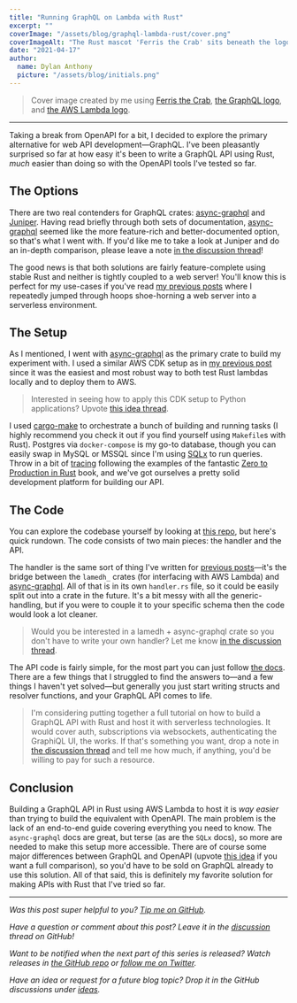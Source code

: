 ```yaml
---
title: "Running GraphQL on Lambda with Rust"
excerpt: ""
coverImage: "/assets/blog/graphql-lambda-rust/cover.png"
coverImageAlt: "The Rust mascot 'Ferris the Crab' sits beneath the logos for GraphQL and AWS Lambda. Text beneath the images states 'GraphQL on Lambda with Rust'"
date: "2021-04-17"
author:
  name: Dylan Anthony
  picture: "/assets/blog/initials.png"
---
```


> Cover image created by me using [Ferris the Crab], [the GraphQL logo], and [the AWS Lambda logo].

---

Taking a break from OpenAPI for a bit, I decided to explore the primary alternative for web API development—GraphQL. I've been pleasantly surprised so far at how easy it's been to write a GraphQL API using Rust, _much_ easier than doing so with the OpenAPI tools I've tested so far.

## The Options

There are two real contenders for GraphQL crates: [async-graphql] and [Juniper]. Having read briefly through both sets of documentation, [async-graphql] seemed like the more feature-rich and better-documented option, so that's what I went with. If you'd like me to take a look at Juniper and do an in-depth comparison, please leave a note [in the discussion thread][discussion]!

The good news is that both solutions are fairly feature-complete using stable Rust and neither is tightly coupled to a web server! You'll know this is perfect for my use-cases if you've read [my previous posts][fastapi-rust-research] where I repeatedly jumped through hoops shoe-horning a web server into a serverless environment.

## The Setup

As I mentioned, I went with [async-graphql] as the primary crate to build my experiment with. I used a similar AWS CDK setup as in [my previous post][fastapi-rust-lambda] since it was the easiest and most robust way to both test Rust lambdas locally and to deploy them to AWS.

> Interested in seeing how to apply this CDK setup to Python applications? Upvote [this idea thread][python cdk idea].

I used [cargo-make] to orchestrate a bunch of building and running tasks (I highly recommend you check it out if you find yourself using `Makefile`s with Rust). Postgres via `docker-compose` is my go-to database, though you can easily swap in MySQL or MSSQL since I'm using [SQLx] to run queries. Throw in a bit of [tracing] following the examples of the fantastic [Zero to Production in Rust] book, and we've got ourselves a pretty solid development platform for building our API.

## The Code

You can explore the codebase yourself by looking at [this repo][examples repo], but here's quick rundown. The code consists of two main pieces: the handler and the API.

The handler is the same sort of thing I've written for [previous posts][actix post]—it's the bridge between the `lamedh_` crates (for interfacing with AWS Lambda) and [async-graphql]. All of that is in its own `handler.rs` file, so it could be easily split out into a crate in the future. It's a bit messy with all the generic-handling, but if you were to couple it to your specific schema then the code would look a lot cleaner.

> Would you be interested in a lamedh + async-graphql crate so you don't have to write your own handler? Let me know [in the discussion thread][discussion].

The API code is fairly simple, for the most part you can just follow [the docs][async-graphql]. There are a few things that I struggled to find the answers to—and a few things I haven't yet solved—but generally you just start writing structs and resolver functions, and your GraphQL API comes to life.

> I'm considering putting together a full tutorial on how to build a GraphQL API with Rust and host it with serverless technologies. It would cover auth, subscriptions via websockets, authenticating the GraphiQL UI, the works. If that's something you want, drop a note in [the discussion thread][discussion] and tell me how much, if anything, you'd be willing to pay for such a resource.

## Conclusion

Building a GraphQL API in Rust using AWS Lambda to host it is _way easier_ than trying to build the equivalent with OpenAPI. The main problem is the lack of an end-to-end guide covering everything you need to know. The `async-graphql` docs are great, but terse (as are the `SQLx` docs), so more are needed to make this setup more accessible. There are of course some major differences between GraphQL and OpenAPI (upvote [this idea][graphql vs openapi] if you want a full comparison), so you'd have to be sold on GraphQL already to use this solution. All of that said, this is definitely my favorite solution for making APIs with Rust that I've tried so far.

---

_Was this post super helpful to you? [Tip me on GitHub][github one time]._

_Have a question or comment about this post? Leave it in the [discussion] thread on GitHub!_

_Want to be notified when the next part of this series is released? Watch releases in [the GitHub repo] or [follow me on Twitter][twitter]._

_Have an idea or request for a future blog topic? Drop it in the GitHub discussions under [ideas]._

[ferris the crab]: https://www.rustacean.net
[the graphql logo]: https://github.com/graphql/artwork
[the aws lambda logo]: https://aws.amazon.com/architecture/icons/
[async-graphql]: https://async-graphql.github.io/async-graphql/en/index.html
[juniper]: https://github.com/graphql-rust/juniper
[fastapi-rust-research]: https://dylananthony.com/posts/fastapi-rust-2-research
[fastapi-rust-lambda]: https://dylananthony.com/posts/fastapi-rust-6-aws-lambda
[python cdk idea]: https://github.com/dbanty/dylananthony.com/discussions/36
[cargo-make]: https://sagiegurari.github.io/cargo-make/
[sqlx]: https://docs.rs/crate/sqlx/0.5.1
[tracing]: https://docs.rs/tracing/0.1.25/tracing/
[zero to production in rust]: https://www.zero2prod.com
[examples repo]: https://github.com/dbanty/rust-lambda-graphql-example
[actix post]: https://dylananthony.com/posts/fastapi-rust-3-trying-actix
[graphql vs openapi]: https://github.com/dbanty/dylananthony.com/discussions/55
[github one time]: https://github.com/sponsors/dbanty?frequency=one-time&sponsor=dbanty
[ideas]: https://github.com/dbanty/dylananthony.com/discussions/categories/ideas
[the github repo]: https://github.com/dbanty/dylananthony.com
[twitter]: https://twitter.com/TBDylan
[discussion]: https://github.com/dbanty/dylananthony.com/discussions/56

